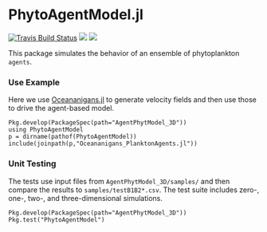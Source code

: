 # PhytoAgentModel.jl

[![Travis Build Status](https://travis-ci.org/zhenwu0728/AgentPhytModel_3D.svg?branch=master)](https://travis-ci.org/zhenwu0728/AgentPhytModel_3D)
[![](https://img.shields.io/badge/docs-stable-blue.svg)](https://zhenwu0728.github.io/AgentPhytModel_3D/stable)
[![](https://img.shields.io/badge/docs-dev-blue.svg)](https://zhenwu0728.github.io/AgentPhytModel_3D/dev)

This package simulates the behavior of an ensemble of phytoplankton `agents`.

### Use Example

Here we use [Oceananigans.jl](https://github.com/climate-machine/Oceananigans.jl) to generate velocity fields and then use those to drive the agent-based model.

```
Pkg.develop(PackageSpec(path="AgentPhytModel_3D"))
using PhytoAgentModel
p = dirname(pathof(PhytoAgentModel))
include(joinpath(p,"Oceananigans_PlanktonAgents.jl"))
```

### Unit Testing
The tests use input files from `AgentPhytModel_3D/samples/` and then compare the results to `samples/testB1B2*.csv`. The test suite includes zero-, one-, two-, and three-dimensional simulations.

```
Pkg.develop(PackageSpec(path="AgentPhytModel_3D"))
Pkg.test("PhytoAgentModel")
```



